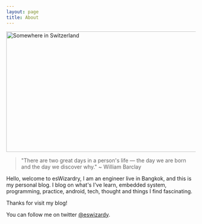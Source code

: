 ```yaml
---
layout: page
title: About
---
```

 <a data-flickr-embed="true" data-header="false" data-footer="false"  href="https://www.flickr.com/photos/mbeo52/16233885604/in/photolist-qJwUBo-f47jDx-duiUKi-9ES76W-e2R9FX-fMKtMU-dsqK8t-fMtxcx-qEtHQV-sbwb4m-CALy-xPpjJ-7qvXbQ-63ZkkA-pbXnpS-o1KWYf-fF5tvw-8nBhgd-7K8etX-4sDQRL-3bGN7G-7R8q1u-dm8kzY-ofe5d5-oPcfSf-84gGX2-pfYrBv-9i8Vmj-9i8U6u-5dNsN4-5dNsuM-7XyRfF-pfZ7ig-4CWbQ-84jNfG-5dNsST-5dNnDt-5dNny6-5dNmic-NgPsx-5hP6Aw-Cv4K-84gQzg-84gPUr-dRrzhp-84gMSi-84gMGP-84gLsc-84jJuf-84gBUT/" title="Somewhere in Switzerland"><img src="https://farm8.staticflickr.com/7602/16233885604_bc10ec6f5d_z.jpg" width="640" height="320" alt="Somewhere in Switzerland"></a><script async src="//embedr.flickr.com/assets/client-code.js" charset="utf-8"></script>

 > "There are two great days in a person's life — the day we are born and the day we discover why." ~ William Barclay

Hello, welcome to esWizardry, I am an engineer live in Bangkok, and this is my personal blog. I blog on what's I've learn, embedded system, programming, practice, android, tech, thought and things I find fascinating.

Thanks for visit my blog!

You can follow me on twitter [@eswizardy](https://twitter.com/eswizardy).
